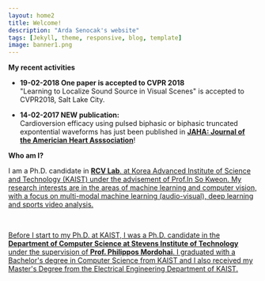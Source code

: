 ```yaml
---
layout: home2
title: Welcome!
description: "Arda Senocak's website"
tags: [Jekyll, theme, responsive, blog, template]
image: banner1.png
---
```

**My recent activities**

* **19-02-2018 One paper is accepted to CVPR 2018** <br>
"Learning to Localize Sound Source in Visual Scenes" is accepted to CVPR2018, Salt Lake City.

* **14-02-2017 NEW publication:** <br>
Cardioversion efficacy using pulsed biphasic or biphasic truncated expontential waveforms has just been published in [**JAHA: Journal of the Americian Heart Asssociation**](https://doi.org/10.1161/JAHA.116.004853)!

**Who am I?**
<br />

I am a Ph.D. candidate in <a href="http://mail.rcv.kaist.ac.kr"><b>RCV Lab</b>. at Korea Advanced Institute of Science and Technology (KAIST) under the advisement of Prof.In So Kweon. My research interests are in the areas of machine learning and computer vision, with a focus on multi-modal machine learning (audio-visual), deep learning and sports video analysis.

<br />

Before I start to my Ph.D. at KAIST, I was a Ph.D. candidate in the <a href="http://https://www.stevens.edu/schaefer-school-engineering-science/departments/computer-science"><b>Department of Computer Science at Stevens Institute of Technology</b>   under the supervision of <a href="https://www.cs.stevens.edu/~mordohai/index.html"><b>Prof. Philippos Mordohai</b>. I graduated with a Bachelor's degree in Computer Science from KAIST and I also received my Master's Degree from the Electrical Engineering Department of KAIST.

